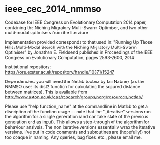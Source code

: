 ieee_cec_2014_nmmso
===================

Codebase for IEEE Congress on Evolutionary Computation 2014 paper, containing the Niching Migratory Multi-Swarm Optimiser, and two other multi-modal optimisers from the literature

Implementation provided corresponds to that used in:
"Running Up Those Hills: Multi-Modal Search with the Niching Migratory
Multi-Swarm Optimiser"
by Jonathan E. Fieldsend
published in Proceedings of the IEEE Congress on Evolutionary Computation,
pages 2593-2600, 2014

Institutional repository:
https://ore.exeter.ac.uk/repository/handle/10871/15247


Dependencies: you will need the Netlab toobox by Ian Nabney (as the NMMSO uses its dist2 function for calculating the sqaured distance between matrices). This is available from http://www.aston.ac.uk/eas/research/groups/ncrg/resources/netlab/

Please use "help function_name" at the commandline in Matlab to get a discription of the function usage -- note that the "_iterative" versions run the algorithm for a single generation (and can take state of the previous generation end as input). This allows a step-through of the algorithm for behaviour analysis. The non iterative versions essentially wrap the iterative versions. I've put in code comments and subroutines are (hopefully!) not too opaque in naming. Any queries, bug fixes, etc., please email me. 
